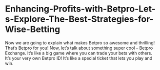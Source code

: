 # Enhancing-Profits-with-Betpro-Let-s-Explore-The-Best-Strategies-for-Wise-Betting
Now we are going to explain what makes Betpro so awesome and thrilling! That’s Betpro for you! Now, let’s talk about something super cool – Betpro Exchange. It’s like a big game where you can trade your bets with others. It’s your very own Betpro ID! It’s like a special ticket that lets you play and win.
